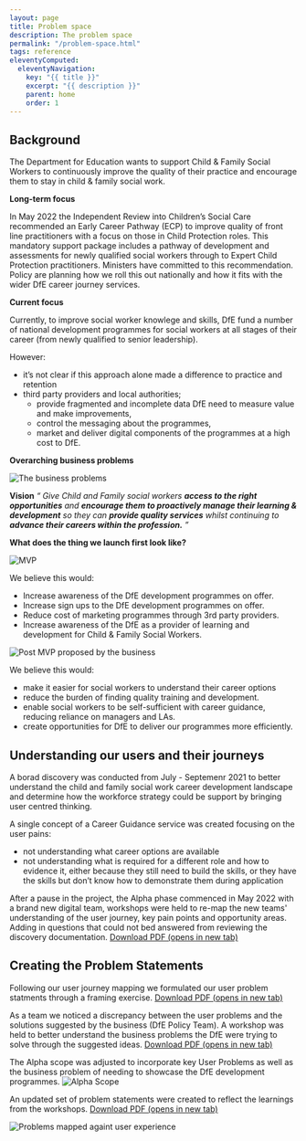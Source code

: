 ```yaml
---
layout: page
title: Problem space
description: The problem space
permalink: "/problem-space.html"
tags: reference
eleventyComputed:
  eleventyNavigation:
    key: "{{ title }}"
    excerpt: "{{ description }}"
    parent: home
    order: 1
---
```


## Background 

The Department for Education wants to support Child & Family Social Workers to continuously improve the quality of their practice and encourage them to stay in child & family social work.

**Long-term focus**

In May 2022 the Independent Review into Children’s Social Care recommended an Early Career Pathway (ECP) to improve quality of front line practitioners with a focus on those in Child Protection roles.
This mandatory support package includes a pathway of development and assessments for newly qualified social workers through to Expert Child Protection practitioners.
Ministers have committed to this recommendation. Policy are planning how we roll this out nationally and how it fits with the wider DfE career journey services.

**Current focus**

Currently, to improve social worker knowlege and skills, DfE fund a number of national development programmes for social workers at all stages of their career (from newly qualified to senior leadership).

However:

- it’s not clear if this approach alone made a difference to practice and retention
- third party providers and local authorities;
  - provide fragmented and incomplete data DfE need to measure value and make improvements,
  - control the messaging about the programmes, 
  - market and deliver digital components of the programmes at a high cost to DfE.

**Overarching business problems**

![The business problems](business-problems.png "The business problems")

**Vision**
*“ Give Child and Family social workers* ***access to the right opportunities*** *and* ***encourage them to proactively manage their learning & development*** *so they can* ***provide quality services*** *whilst continuing to* ***advance their careers within the profession.*** *”*

 
**What does the thing we launch first look like?** 

![MVP](MVP.png "MVP")

We believe this would: 
- Increase awareness of the DfE development programmes on offer.
- Increase sign ups to the DfE development programmes on offer.
- Reduce cost of marketing programmes through 3rd party providers.
- Increase awareness of the DfE as a provider of learning and development for Child & Family Social Workers.
  


![Post MVP proposed by the business](businessMVP.png "Post MVP proposed by the business")

We believe this would: 
- make it easier for social workers to understand their career options  
- reduce the burden of finding quality training and development.   
- enable social workers to be self-sufficient with career guidance, reducing reliance on managers and LAs.   
- create opportunities for DfE to deliver our programmes more efficiently.  


## Understanding our users and their journeys

A borad discovery was conducted from July - Septemenr 2021 to better understand the child and family social work career development landscape and determine how the workforce strategy could be support by bringing user centred thinking. 

A single concept of a Career Guidance service was created focusing on the user pains:
- not understanding what career options are available
- not understanding what is required for a different role and how to evidence it, either because they still need to build the skills, or they have the skills but don’t know how to demonstrate them during application


After a pause in the project, the Alpha phase commenced in May 2022 with a brand new digital team, workshops were held to re-map the new teams' understanding of the user journey, key pain points and opportunity areas. Adding in questions that could not bed answered from reviewing the discovery documentation.
<a href="/documents/user-journey-mapping.pdf" target="_blank">Download PDF (opens in new tab)</a>


## Creating the Problem Statements

Following our user journey mapping we formulated our user problem statments through a framing exercise.
<a href="/documents/problem-statment-framing.pdf" target="_blank">Download PDF (opens in new tab)</a>

As a team we noticed a discrepancy between the user problems and the solutions suggested by the business (DfE Policy Team). A workshop was held to better understand the business problems the DfE were trying to solve through the suggested ideas.
<a href="/documents/clarifying-business.pdf" target="_blank">Download PDF (opens in new tab)</a>

The Alpha scope was adjusted to incorporate key User Problems as well as the business problem of needing to showcase the DfE development programmes.
![Alpha Scope](user-problems.png "Alpha Scope")


An updated set of problem statements were created to reflect the learnings from the workshops.
<a href="/documents/problem-statement.pdf" target="_blank">Download PDF (opens in new tab)</a>

![Problems mapped againt user experience](user-experience.png "Problems mapped againt user experience")

